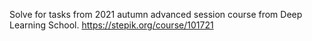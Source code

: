 Solve for tasks from 2021 autumn advanced session course from Deep Learning School. https://stepik.org/course/101721
